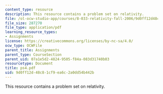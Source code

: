 ```yaml
---
content_type: resource
description: This resource contains a problem set on relativity.
file: /ol-ocw-studio-app/courses/8-033-relativity-fall-2006/9d0ff12d48c81cf9ea6c2a0dd54b442b_ps4.pdf
file_size: 287270
file_type: application/pdf
learning_resource_types:
- Assignments
license: https://creativecommons.org/licenses/by-nc-sa/4.0/
ocw_type: OCWFile
parent_title: Assignments
parent_type: CourseSection
parent_uid: 07a1e5d2-4824-9505-f84a-083d31740b03
resourcetype: Document
title: ps4.pdf
uid: 9d0ff12d-48c8-1cf9-ea6c-2a0dd54b442b
---
```

This resource contains a problem set on relativity.
